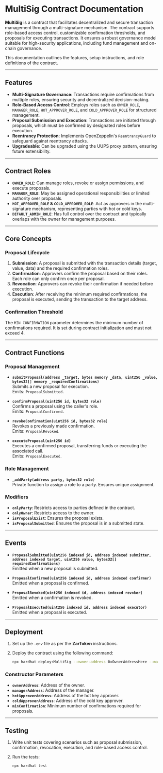 # MultiSig Contract Documentation

**MultiSig** is a contract that facilitates decentralized and secure transaction management through a multi-signature mechanism. The contract supports role-based access control, customizable confirmation thresholds, and proposals for executing transactions. It ensures a robust governance model suitable for high-security applications, including fund management and on-chain governance.

This documentation outlines the features, setup instructions, and role definitions of the contract.

---

## Features

- **Multi-Signature Governance**: Transactions require confirmations from multiple roles, ensuring security and decentralized decision-making.
- **Role-Based Access Control**: Employs roles such as `OWNER_ROLE`, `MANAGER_ROLE`, `HOT_APPROVER_ROLE`, and `COLD_APPROVER_ROLE` for structured management.
- **Proposal Submission and Execution**: Transactions are initiated through proposals, which must be confirmed by designated roles before execution.
- **Reentrancy Protection**: Implements OpenZeppelin's `ReentrancyGuard` to safeguard against reentrancy attacks.
- **Upgradeable**: Can be upgraded using the UUPS proxy pattern, ensuring future extensibility.

---

## Contract Roles

- **`OWNER_ROLE`**: Can manage roles, revoke or assign permissions, and execute proposals.
- **`MANAGER_ROLE`**: May be assigned operational responsibilities or limited authority over proposals.
- **`HOT_APPROVER_ROLE` & `COLD_APPROVER_ROLE`**: Act as approvers in the multi-signature mechanism, representing parties with hot or cold keys.
- **`DEFAULT_ADMIN_ROLE`**: Has full control over the contract and typically overlaps with the owner for management purposes.

---

## Core Concepts

### Proposal Lifecycle

1. **Submission**: A proposal is submitted with the transaction details (target, value, data) and the required confirmation roles.
2. **Confirmation**: Approvers confirm the proposal based on their roles. Each role can only confirm once per proposal.
3. **Revocation**: Approvers can revoke their confirmation if needed before execution.
4. **Execution**: After receiving the minimum required confirmations, the proposal is executed, sending the transaction to the target address.

### Confirmation Threshold

The `MIN_CONFIRMATION` parameter determines the minimum number of confirmations required. It is set during contract initialization and must not exceed 4.

---

## Contract Functions

### Proposal Management

- **`submitProposal(address _target, bytes memory _data, uint256 _value, bytes32[] memory _requiredConfirmations)`**  
  Submits a new proposal for execution.  
  Emits: `ProposalSubmitted`.

- **`confirmProposal(uint256 id, bytes32 role)`**  
  Confirms a proposal using the caller's role.  
  Emits: `ProposalConfirmed`.

- **`revokeConfirmation(uint256 id, bytes32 role)`**  
  Revokes a previously made confirmation.  
  Emits: `ProposalRevoked`.

- **`executeProposal(uint256 id)`**  
  Executes a confirmed proposal, transferring funds or executing the associated call.  
  Emits: `ProposalExecuted`.

### Role Management

- **`_addParty(address party, bytes32 role)`**  
  Private function to assign a role to a party. Ensures unique assignment.

### Modifiers

- **`onlyParty`**: Restricts access to parties defined in the contract.  
- **`onlyOwner`**: Restricts access to the owner.  
- **`isProposalExist`**: Ensures the proposal exists.  
- **`isProposalSubmitted`**: Ensures the proposal is in a submitted state.

---

## Events

- **`ProposalSubmitted(uint256 indexed id, address indexed submitter, address indexed target, uint256 value, bytes32[] requiredConfirmations)`**  
  Emitted when a new proposal is submitted.

- **`ProposalConfirmed(uint256 indexed id, address indexed confirmer)`**  
  Emitted when a proposal is confirmed.

- **`ProposalRevoked(uint256 indexed id, address indexed revoker)`**  
  Emitted when a confirmation is revoked.

- **`ProposalExecuted(uint256 indexed id, address indexed executor)`**  
  Emitted when a proposal is executed.

---

## Deployment

1. Set up the `.env` file as per the **ZarToken** instructions.
2. Deploy the contract using the following command:

    ```bash
    npx hardhat deploy:MultiSig --owner-address 0xOwnerAddressHere --manager-address 0xManagerAddressHere --hot-approver-address 0xHotApproverAddressHere --cold-approver-address 0xColdApproverAddressHere --min-confirmation 2 --network rinkeby
    ```

### Constructor Parameters

- **`ownerAddress`**: Address of the owner.
- **`managerAddress`**: Address of the manager.
- **`hotApproverAddress`**: Address of the hot key approver.
- **`coldApproverAddress`**: Address of the cold key approver.
- **`minConfirmation`**: Minimum number of confirmations required for proposals.

---

## Testing

1. Write unit tests covering scenarios such as proposal submission, confirmation, revocation, execution, and role-based access control.
2. Run the tests:

    ```bash
    npx hardhat test
    ```
